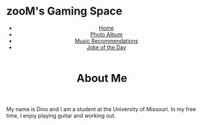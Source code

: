# zooM's Gaming Space
<!DOCTYPE html>
<html>
  <head>
    <link rel="stylesheet" type="text/css" href="style.css">
  </head>
  <body>
    <header>
      <nav>
        <ul>
          <li><a href="README.md">Home</a></li>
          <li><a href="photoalbum.md">Photo Album</a></li>
          <li><a href="music.md">Music Recommendations</a></li>
          <li><a href="joke.md">Joke of the Day</a></li>
        </ul>
      </nav>
    </header>
    <header>
      <h1>About Me</h1>
    </header>
    <main>
      <p>My name is Dino and I am a student at the University of Missouri. In my free time, I enjoy playing guitar and working out.</p>
    </main>
  </body>
</html>
